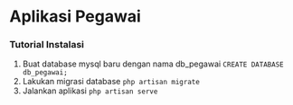 # Aplikasi Pegawai

### Tutorial Instalasi
1. Buat database mysql baru dengan nama db_pegawai
` CREATE DATABASE db_pegawai; `
2. Lakukan migrasi database
` php artisan migrate `
3. Jalankan aplikasi
` php artisan serve `
 
